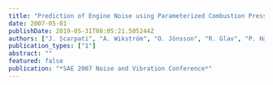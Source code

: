 ```yaml
---
title: "Prediction of Engine Noise using Parameterized Combustion Pressure Curves"
date: 2007-05-01
publishDate: 2019-05-31T08:05:21.505244Z
authors: ["J. Scarpati", "A. Wikström", "O. Jönsson", "R. Glav", "P. Händel", "H. Hjalmarsson"]
publication_types: ["1"]
abstract: ""
featured: false
publication: "*SAE 2007 Noise and Vibration Conference*"
---
```


